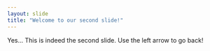 ```yaml
---
layout: slide
title: "Welcome to our second slide!"
---
```

Yes... This is indeed the second slide.
Use the left arrow to go back!
